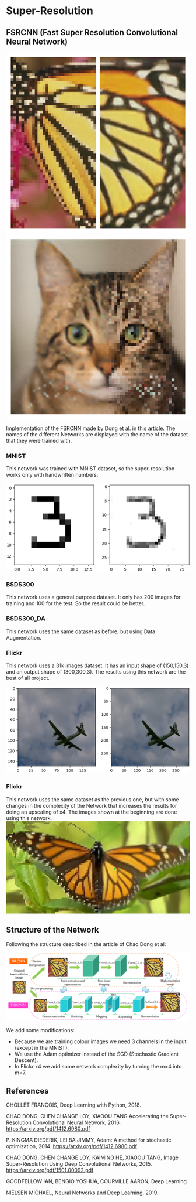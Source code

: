 # Super-Resolution
## FSRCNN (Fast Super Resolution Convolutional Neural Network)
![alt text](https://github.com/marccasals98/Super-Resolution/blob/main/results/RESULTS_ART/result_bar2.png)
![alt text](https://github.com/marccasals98/Super-Resolution/blob/main/results/RESULTS_ART/gat.png)

Implementation of the FSRCNN made by Dong et al. in this [article](https://arxiv.org/pdf/1608.00367.pdf). The names of the different Networks are displayed with the name of the dataset that they were trained with.

### MNIST

This network was trained with MNIST dataset, so the super-resolution works only with handwritten numbers.

![alt text](https://github.com/marccasals98/Super-Resolution/blob/main/results/MNIST/figura_3.png)

### BSDS300

This network uses a general purpose dataset. It only has 200 images for training and 100 for the test. So the result could be better.

### BSDS300_DA

This network uses the same dataset as before, but using Data Augmentation.

### Flickr 

This network uses a 31k images dataset. It has an input shape of (150,150,3) and an output shape of (300,300,3).
The results using this network are the best of all project.

![alt text](https://github.com/marccasals98/Super-Resolution/blob/main/results/FLICKR/avio_final.png)

### Flickr

This network uses the same dataset as the previous one, but with some changes in the complexity of the Network that increases the results for doing an upscaling of x4.
The images shown at the beginning are done using this network.
![alt text](https://github.com/marccasals98/Super-Resolution/blob/main/results/RESULTS_ART/papallona2.png)

## Structure of the Network

Following the structure described in the article of Chao Dong et al:

![alt text](https://github.com/marccasals98/Super-Resolution/blob/main/results/RESULTS_ART/structure%20(1).PNG)

We add some modifications:

- Because we are training colour images we need 3 channels in the input (except in the MNIST).
- We use the Adam optimizer instead of the SGD (Stochastic Gradient Descent).
- In Flickr x4 we add some network complexity by turning the m=4 into m=7.



## References 

CHOLLET FRANÇOIS, Deep Learning with Python, 2018. 

CHAO DONG, CHEN CHANGE LOY, XIAOOU TANG Accelerating the Super-Resolution Convolutional Neural Network, 2016. https://arxiv.org/pdf/1412.6980.pdf

P. KINGMA DIEDERIK, LEI BA JIMMY, Adam: A method for stochastic optimization, 2014. https://arxiv.org/pdf/1412.6980.pdf

CHAO DONG, CHEN CHANGE LOY, KAIMING HE, XIAOOU TANG, Image Super-Resolution Using Deep Convolutional Networks, 2015. https://arxiv.org/pdf/1501.00092.pdf

GOODFELLOW IAN, BENGIO YOSHUA, COURVILLE AARON, Deep Learning

NIELSEN MICHAEL, Neural Networks and Deep Learning, 2019.



